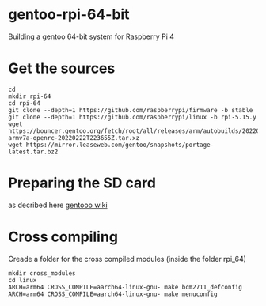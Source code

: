# gentoo-rpi-64-bit
Building a gentoo 64-bit system for Raspberry Pi 4


# Get the sources
```
cd 
mkdir rpi-64
cd rpi-64
git clone --depth=1 https://github.com/raspberrypi/firmware -b stable 
git clone --depth=1 https://github.com/raspberrypi/linux -b rpi-5.15.y
wget https://bouncer.gentoo.org/fetch/root/all/releases/arm/autobuilds/20220222T223655Z/stage3-armv7a-openrc-20220222T223655Z.tar.xz
wget https://mirror.leaseweb.com/gentoo/snapshots/portage-latest.tar.bz2

```
# Preparing the SD card
as decribed here [gentooo wiki](https://wiki.gentoo.org/wiki/Raspberry_Pi_3_64_bit_Install)

# Cross compiling

Creade a folder for the cross compiled modules (inside the folder rpi_64)
```
mkdir cross_modules
cd linux
ARCH=arm64 CROSS_COMPILE=aarch64-linux-gnu- make bcm2711_defconfig
ARCH=arm64 CROSS_COMPILE=aarch64-linux-gnu- make menuconfig

```


